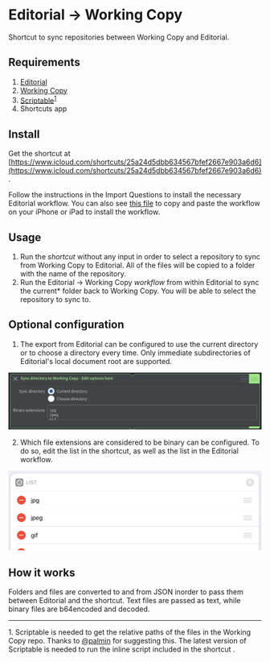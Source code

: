 # Editorial -> Working Copy
Shortcut to sync repositories between Working Copy and Editorial.

## Requirements
1. [Editorial](https://omz-software.com/editorial/)
2. [Working Copy](https://workingcopyapp.com/)
3. [Scriptable](https://scriptable.app/)<sup>[1](#footnote)</sup>
4. Shortcuts app

## Install
Get the shortcut at [https://www.icloud.com/shortcuts/25a24d5dbb634567bfef2667e903a6d6](https://www.icloud.com/shortcuts/25a24d5dbb634567bfef2667e903a6d6).

Follow the instructions in the Import Questions to install the necessary Editorial workflow. You can also see [this file](/workflow_link.md) to copy and paste the workflow on your iPhone or iPad to install the workflow.

## Usage
1. Run the *shortcut* without any input in order to select a repository to sync from Working Copy to Editorial. All of the files will be copied to a folder with the name of the repository.
2. Run the Editorial -> Working Copy *workflow* from within Editorial to sync the current* folder back to Working Copy. You will be able to select the repository to sync to.

## Optional configuration
1. The export from Editorial can be configured to use the current directory or to choose a directory every time. Only immediate subdirectories of Editorial's local document root are supported.

![workflow options](/workflow_options.jpeg)

2. Which file extensions are considered to be binary can be configured. To do so, edit the list in the shortcut, as well as the list in the Editorial workflow.

![shortcut options](/shortcut_options.jpg)

## How it works
Folders and files are converted to and from JSON inorder to pass them between Editorial and the shortcut. Text files are passed as text, while binary files are b64encoded and decoded.

---
<a name="footnote">1.</a> Scriptable is needed to get the relative paths of the files in the Working Copy repo. Thanks to [@palmin](https://twitter.com/palmin) for suggesting this. The latest version of Scriptable is needed to run the inline script included in the shortcut .
